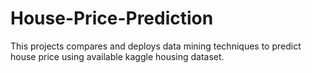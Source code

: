 # House-Price-Prediction
This projects compares and deploys data mining techniques to predict house price using available kaggle housing dataset.
